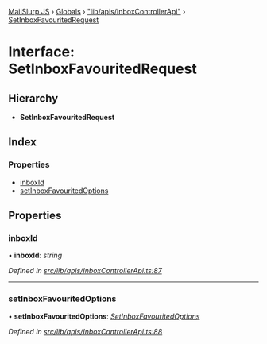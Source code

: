 [MailSlurp JS](../README.md) › [Globals](../globals.md) › ["lib/apis/InboxControllerApi"](../modules/_lib_apis_inboxcontrollerapi_.md) › [SetInboxFavouritedRequest](_lib_apis_inboxcontrollerapi_.setinboxfavouritedrequest.md)

# Interface: SetInboxFavouritedRequest

## Hierarchy

* **SetInboxFavouritedRequest**

## Index

### Properties

* [inboxId](_lib_apis_inboxcontrollerapi_.setinboxfavouritedrequest.md#inboxid)
* [setInboxFavouritedOptions](_lib_apis_inboxcontrollerapi_.setinboxfavouritedrequest.md#setinboxfavouritedoptions)

## Properties

###  inboxId

• **inboxId**: *string*

*Defined in [src/lib/apis/InboxControllerApi.ts:87](https://github.com/mailslurp/mailslurp-client-ts-js/blob/fc9510a/src/lib/apis/InboxControllerApi.ts#L87)*

___

###  setInboxFavouritedOptions

• **setInboxFavouritedOptions**: *[SetInboxFavouritedOptions](_lib_models_setinboxfavouritedoptions_.setinboxfavouritedoptions.md)*

*Defined in [src/lib/apis/InboxControllerApi.ts:88](https://github.com/mailslurp/mailslurp-client-ts-js/blob/fc9510a/src/lib/apis/InboxControllerApi.ts#L88)*

